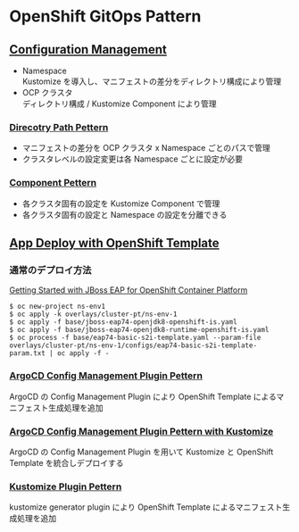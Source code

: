 # OpenShift GitOps Pattern

## [Configuration Management](/configuration-management/)

- Namespace  
    Kustomize を導入し、マニフェストの差分をディレクトリ構成により管理
- OCP クラスタ  
    ディレクトリ構成 / Kustomize Component により管理

### [Direcotry Path Pettern](/configuration-management/dir-path/)

- マニフェストの差分を OCP クラスタ x Namespace ごとのパスで管理
- クラスタレベルの設定変更は各 Namespace ごとに設定が必要 

### [Component Pettern](/configuration-management/components/)

- 各クラスタ固有の設定を Kustomize Component で管理
- 各クラスタ固有の設定と Namespace の設定を分離できる

## [App Deploy with OpenShift Template](/app-deploy-with-template/)

### 通常のデプロイ方法

[Getting Started with JBoss EAP for OpenShift Container Platform](https://docs.redhat.com/ja/documentation/red_hat_jboss_enterprise_application_platform/7.4/html/getting_started_with_jboss_eap_for_openshift_container_platform/build_run_java_app_s2i)

```
$ oc new-project ns-env1
$ oc apply -k overlays/cluster-pt/ns-env-1
$ oc apply -f base/jboss-eap74-openjdk8-openshift-is.yaml
$ oc apply -f base/jboss-eap74-openjdk8-runtime-openshift-is.yaml
$ oc process -f base/eap74-basic-s2i-template.yaml --param-file overlays/cluster-pt/ns-env-1/configs/eap74-basic-s2i-template-param.txt | oc apply -f -
```

### [ArgoCD Config Management Plugin Pettern](/app-deploy-with-template/argocd-cmp/)

ArgoCD の Config Management Plugin により OpenShift Template によるマニフェスト生成処理を追加

### [ArgoCD Config Management Plugin Pettern with Kustomize](/app-deploy-with-template/argocd-cmp-kustomize-template-integration/)

ArgoCD の Config Management Plugin を用いて Kustomize と OpenShift Template を統合しデプロイする

### [Kustomize Plugin Pettern](/app-deploy-with-template/kustomize-plugin/)

kustomize generator plugin により OpenShift Template によるマニフェスト生成処理を追加


